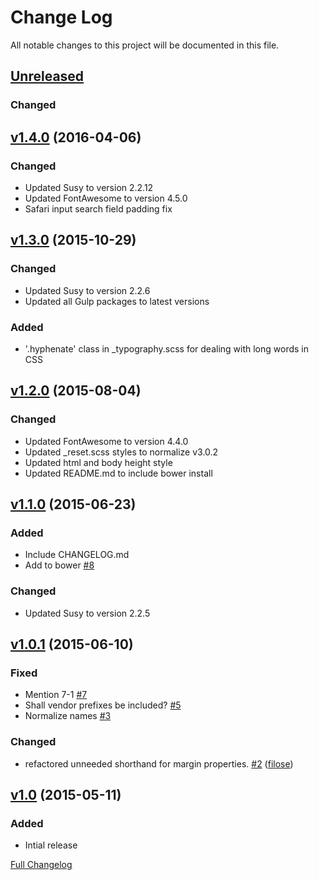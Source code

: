 # Change Log
All notable changes to this project will be documented in this file.

## [Unreleased](https://github.com/matt-harris/outline/tree/HEAD)

### Changed

## [v1.4.0](https://github.com/matt-harris/outline/tree/v1.4.0) (2016-04-06)

### Changed
- Updated Susy to version 2.2.12
- Updated FontAwesome to version 4.5.0
- Safari input search field padding fix

## [v1.3.0](https://github.com/matt-harris/outline/tree/v1.3.0) (2015-10-29)

### Changed
- Updated Susy to version 2.2.6
- Updated all Gulp packages to latest versions

### Added
- '.hyphenate' class in _typography.scss for dealing with long words in CSS

## [v1.2.0](https://github.com/matt-harris/outline/tree/v1.2.0) (2015-08-04)

### Changed
- Updated FontAwesome to version 4.4.0
- Updated _reset.scss styles to normalize v3.0.2
- Updated html and body height style
- Updated README.md to include bower install

## [v1.1.0](https://github.com/matt-harris/outline/tree/v1.1.0) (2015-06-23)

### Added
- Include CHANGELOG.md
- Add to bower [\#8](https://github.com/matt-harris/outline/issues/8)

### Changed
- Updated Susy to version 2.2.5

## [v1.0.1](https://github.com/matt-harris/outline/tree/v1.0.1) (2015-06-10)

### Fixed
- Mention 7-1 [\#7](https://github.com/matt-harris/outline/issues/7)
- Shall vendor prefixes be included? [\#5](https://github.com/matt-harris/outline/issues/5)
- Normalize names [\#3](https://github.com/matt-harris/outline/issues/3)

### Changed
- refactored unneeded shorthand for margin properties. [\#2](https://github.com/matt-harris/outline/pull/2) ([filose](https://github.com/filose))

## [v1.0](https://github.com/matt-harris/outline/tree/v1.0) (2015-05-11)

### Added
- Intial release

[Full Changelog](https://github.com/matt-harris/outline/compare/v1.0.1...HEAD)